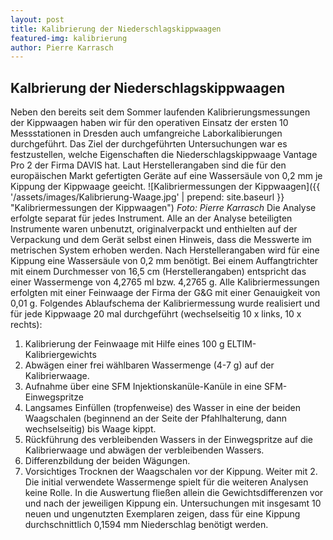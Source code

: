 ```yaml
---
layout: post
title: Kalibrierung der Niederschlagskippwaagen
featured-img: kalibrierung
author: Pierre Karrasch
---
```

 ## Kalbrierung der Niederschlagskippwaagen
 Neben den bereits seit dem Sommer laufenden Kalibrierungsmessungen der Kippwaagen haben wir für den operativen Einsatz der ersten 10 Messstationen in Dresden auch umfangreiche Laborkalibierungen durchgeführt. Das Ziel der durchgeführten Untersuchungen war es festzustellen, welche Eigenschaften die Niederschlagskippwaage Vantage Pro 2 der Firma DAVIS hat. Laut Herstellerangaben sind die für den europäischen Markt gefertigten Geräte auf eine Wassersäule von 0,2 mm je Kippung der Kippwaage geeicht. 
 ![Kalibriermessungen der Kippwaagen]({{ '/assets/images/Kalibrierung-Waage.jpg' | prepend: site.baseurl }} "Kalibriermessungen der Kippwaagen")
*Foto: Pierre Karrasch*
 Die Analyse erfolgte separat für jedes Instrument. Alle an der Analyse beteiligten Instrumente waren unbenutzt, originalverpackt und enthielten auf der Verpackung und dem Gerät selbst einen Hinweis, dass die Messwerte im metrischen System erhoben werden. Nach Herstellerangaben wird für eine Kippung eine Wassersäule von 0,2 mm benötigt. Bei einem Auffangtrichter mit einem Durchmesser von 16,5 cm (Herstellerangaben) entspricht das einer Wassermenge von 4,2765 ml bzw. 4,2765 g. Alle Kalibriermessungen erfolgten mit einer Feinwaage der Firma der G&G mit einer Genauigkeit von 0,01 g. Folgendes Ablaufschema der Kalibriermessung wurde realisiert und für jede Kippwaage 20 mal durchgeführt (wechselseitig 10 x links, 10 x rechts):
1.	Kalibrierung der Feinwaage mit Hilfe eines 100 g ELTIM-Kalibriergewichts
2.	Abwägen einer frei wählbaren Wassermenge (4-7 g) auf der Kalibrierwaage.
3.	Aufnahme über eine SFM Injektionskanüle-Kanüle in eine SFM-Einwegspritze
4.	Langsames Einfüllen (tropfenweise) des Wasser in eine der beiden Waagschalen (beginnend an der Seite der Pfahlhalterung, dann wechselseitig) bis Waage kippt.
5.	Rückführung des verbleibenden Wassers in der Einwegspritze auf die Kalibrierwaage und abwägen der verbleibenden Wassers.
6.	Differenzbildung der beiden Wägungen.
7.	Vorsichtiges Trocknen der Waagschalen vor der Kippung. Weiter mit 2.
Die initial verwendete Wassermenge spielt für die weiteren Analysen keine Rolle. In die Auswertung fließen allein die Gewichtsdifferenzen vor und nach der jeweiligen Kippung ein.
 Untersuchungen mit insgesamt 10 neuen und ungenutzten Exemplaren zeigen, dass für eine Kippung durchschnittlich 0,1594 mm Niederschlag benötigt werden. 
